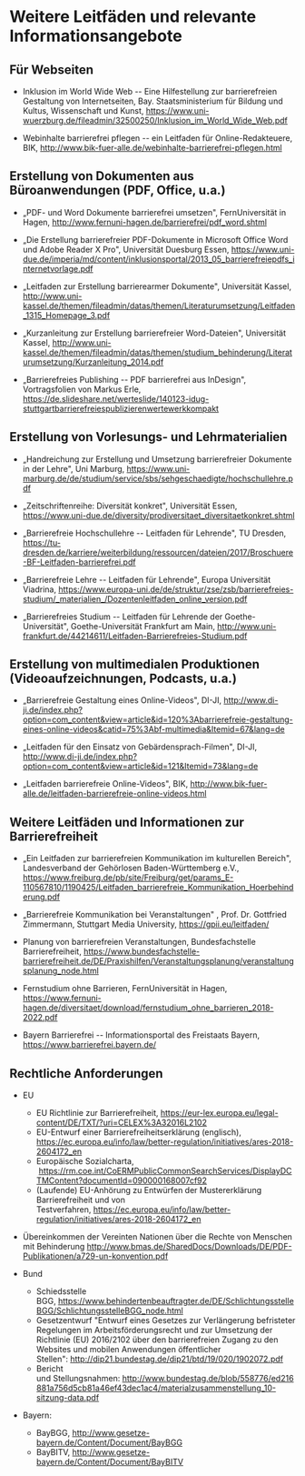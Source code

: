 Weitere Leitfäden und relevante Informationsangebote
====================================================


Für Webseiten
-------------

-   Inklusion im World Wide Web -- Eine Hilfestellung zur barrierefreien Gestaltung von Internetseiten, Bay. Staatsministerium für Bildung und Kultus, Wissenschaft und Kunst,
    <https://www.uni-wuerzburg.de/fileadmin/32500250/Inklusion_im_World_Wide_Web.pdf>

-   Webinhalte barrierefrei pflegen -- ein Leitfaden für Online-Redakteuere, BIK,
    <http://www.bik-fuer-alle.de/webinhalte-barrierefrei-pflegen.html>

Erstellung von Dokumenten aus Büroanwendungen (PDF, Office, u.a.)
-----------------------------------------------------------------

-   „PDF- und Word Dokumente barrierefrei umsetzen", FernUniversität in Hagen, <http://www.fernuni-hagen.de/barrierefrei/pdf_word.shtml>

-   „Die Erstellung barrierefreier PDF-Dokumente in Microsoft Office Word und Adobe Reader X Pro", Universität Duesburg Essen,
    <https://www.uni-due.de/imperia/md/content/inklusionsportal/2013_05_barrierefreiepdfs_internetvorlage.pdf>

-   „Leitfaden zur Erstellung barrierearmer Dokumente", Universität Kassel,
    <http://www.uni-kassel.de/themen/fileadmin/datas/themen/Literaturumsetzung/Leitfaden_1315_Homepage_3.pdf>

-   „Kurzanleitung zur Erstellung barrierefreier Word-Dateien", Universität Kassel,
    <http://www.uni-kassel.de/themen/fileadmin/datas/themen/studium_behinderung/Literaturumsetzung/Kurzanleitung_2014.pdf>

-   „Barrierefreies Publishing -- PDF barrierefrei aus InDesign", Vortragsfolien von Markus Erle,
    <https://de.slideshare.net/werteslide/140123-idug-stuttgartbarrierefreiespublizierenwertewerkkompakt>

Erstellung von Vorlesungs- und Lehrmaterialien
----------------------------------------------

-   „Handreichung zur Erstellung und Umsetzung barrierefreier Dokumente in der Lehre", Uni Marburg,
    <https://www.uni-marburg.de/de/studium/service/sbs/sehgeschaedigte/hochschullehre.pdf>

-   „Zeitschriftenreihe: Diversität konkret", Universität Essen, <https://www.uni-due.de/diversity/prodiversitaet_diversitaetkonkret.shtml>

-   „Barrierefreie Hochschullehre -- Leitfaden für Lehrende", TU Dresden, <https://tu-dresden.de/karriere/weiterbildung/ressourcen/dateien/2017/Broschuere-BF-Leitfaden-barrierefrei.pdf>

-   „Barrierefreie Lehre -- Leitfaden für Lehrende", Europa Universität Viadrina,
    <https://www.europa-uni.de/de/struktur/zse/zsb/barrierefreies-studium/_materialien_/Dozentenleitfaden_online_version.pdf>

-   „Barrierefreies Studium -- Leitfaden für Lehrende der Goethe-Universität", Goethe-Universität Frankfurt am Main, <http://www.uni-frankfurt.de/44214611/Leitfaden-Barrierefreies-Studium.pdf>

Erstellung von multimedialen Produktionen (Videoaufzeichnungen, Podcasts, u.a.)
-------------------------------------------------------------------------------

-   „Barrierefreie Gestaltung eines Online-Videos", DI-JI, <http://www.di-ji.de/index.php?option=com_content&view=article&id=120%3Abarrierefreie-gestaltung-eines-online-videos&catid=75%3Abf-multimedia&Itemid=67&lang=de>

-   „Leitfaden für den Einsatz von Gebärdensprach-Filmen", DI-JI, <http://www.di-ji.de/index.php?option=com_content&view=article&id=121&Itemid=73&lang=de>

-   „Leitfaden barrierefreie Online-Videos", BIK, <http://www.bik-fuer-alle.de/leitfaden-barrierefreie-online-videos.html>

Weitere Leitfäden und Informationen zur Barrierefreiheit
--------------------------------------------------------

-   „Ein Leitfaden zur barrierefreien Kommunikation im kulturellen  Bereich", Landesverband der Gehörlosen Baden-Württemberg e.V.,  <https://www.freiburg.de/pb/site/Freiburg/get/params_E-110567810/1190425/Leitfaden_barrierefreie_Kommunikation_Hoerbehinderung.pdf>

-   „Barrierefreie Kommunikation bei Veranstaltungen" , Prof. Dr. Gottfried Zimmermann, Stuttgart Media University, <https://gpii.eu/leitfaden/>

-   Planung von barrierefreien Veranstaltungen, Bundesfachstelle Barrierefreiheit, <https://www.bundesfachstelle-barrierefreiheit.de/DE/Praxishilfen/Veranstaltungsplanung/veranstaltungsplanung_node.html>

-   Fernstudium ohne Barrieren, FernUniversität in Hagen,  <https://www.fernuni-hagen.de/diversitaet/download/fernstudium_ohne_barrieren_2018-2022.pdf>

-   Bayern Barrierefrei -- Informationsportal des Freistaats Bayern,  <https://www.barrierefrei.bayern.de/>

Rechtliche Anforderungen
------------------------

- EU
    - EU Richtlinie zur Barrierefreiheit, <https://eur-lex.europa.eu/legal-content/DE/TXT/?uri=CELEX%3A32016L2102> 
    - EU-Entwurf einer Barrierefreiheitserklärung (englisch),
    <https://ec.europa.eu/info/law/better-regulation/initiatives/ares-2018-2604172_en>
    -  Europäische Sozialcharta,
     <https://rm.coe.int/CoERMPublicCommonSearchServices/DisplayDCTMContent?documentId=090000168007cf92> 
    -   (Laufende) EU-Anhörung zu Entwürfen der Mustererklärung Barrierefreiheit und von
    Testverfahren, <https://ec.europa.eu/info/law/better-regulation/initiatives/ares-2018-2604172_en>  
     
-  Übereinkommen der Vereinten Nationen über die Rechte von Menschen mit Behinderung
    <http://www.bmas.de/SharedDocs/Downloads/DE/PDF-Publikationen/a729-un-konvention.pdf>

- Bund
    - Schiedsstelle BGG, <https://www.behindertenbeauftragter.de/DE/SchlichtungsstelleBGG/SchlichtungsstelleBGG_node.html>  
    - Gesetzentwurf "Entwurf eines Gesetzes zur Verlängerung befristeter Regelungen im Arbeitsförderungsrecht und zur Umsetzung der Richtlinie (EU) 2016/2102 über den barrierefreien Zugang zu den Websites und mobilen Anwendungen öffentlicher Stellen": <http://dip21.bundestag.de/dip21/btd/19/020/1902072.pdf>  
    - Bericht und Stellungsnahmen: <http://www.bundestag.de/blob/558776/ed216881a756d5cb81a46ef43dec1ac4/materialzusammenstellung_10-sitzung-data.pdf>  
 
- Bayern:
    - BayBGG, <http://www.gesetze-bayern.de/Content/Document/BayBGG> 
    - BayBITV, <http://www.gesetze-bayern.de/Content/Document/BayBITV>  